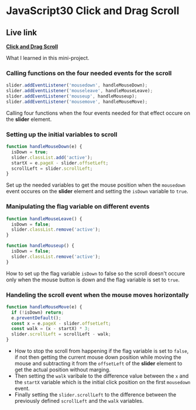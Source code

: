 # JavaScript30 Click and Drag Scroll

## Live link
**[Click and Drag Scroll](https://rawcdn.githack.com/Redvanisation/JavaScript-30/da0d69b206363892482caa25c16414260cf98c09/27.Click-and-Drag/index.html)**

What I learned in this mini-project.

### Calling functions on the four needed events for the scroll

``` javascript
slider.addEventListener('mousedown', handleMouseDown);
slider.addEventListener('mouseleave', handleMouseLeave);
slider.addEventListener('mouseup', handleMouseup);
slider.addEventListener('mousemove', handleMouseMove);
```

Calling four functions when the four events needed for that effect occure on the **slider** element.

### Setting up the initial variables to scroll

``` javascript
function handleMouseDown(e) {
  isDown = true;
  slider.classList.add('active');
  startX = e.pageX - slider.offsetLeft;
  scrollLeft = slider.scrollLeft;
}
```

Set up the needed variables to get the mouse position when the `mousedown` event occures on the **slider** element and setting the `isDown` variable to `true`.

### Manipulating the flag variable on different events

``` JavaScript
function handleMouseLeave() {
  isDown = false;
  slider.classList.remove('active');
}
```

``` JavaScript
function handleMouseup() {
  isDown = false;
  slider.classList.remove('active');
}
```

How to set up the flag variable `isDown` to false so the scroll doesn't occure only when the mouse button is down and the flag variable is set to `true`.

### Handeling the scroll event when the mouse moves horizontally

``` javascript
function handleMouseMove(e) {
  if (!isDown) return;
  e.preventDefault();
  const x = e.pageX - slider.offsetLeft;
  const walk = (x - startX) * 3;
  slider.scrollLeft = scrollLeft - walk;
}
```

- How to stop the scroll from happening if the flag variable is set to `false`, if not then getting the current mouse down position while moving the mouse and subtracting it from the `offsetLeft` of the **slider** element to get the actual position without marging. 
- Then setting the `walk` varibale to the difference value between the `x` and the `startX` variable which is the initial click position on the first `mousedown` event.
- Finally setting the `slider.scrollLeft` to the difference between the previously defined `scrollLeft` and the `walk` variables.
